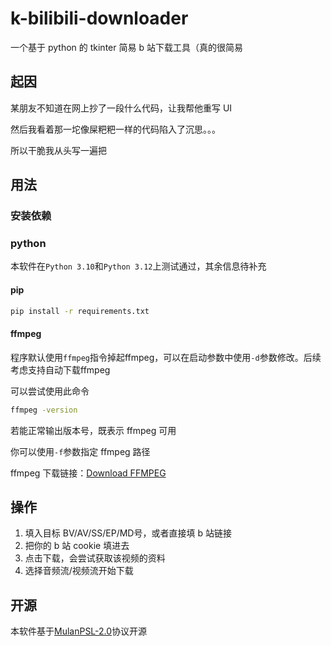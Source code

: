 # k-bilibili-downloader

一个基于 python 的 tkinter 简易 b 站下载工具（真的很简易

## 起因

某朋友不知道在网上抄了一段什么代码，让我帮他重写 UI

然后我看着那一坨像屎粑粑一样的代码陷入了沉思。。。

所以干脆我从头写一遍把

## 用法

### 安装依赖

### python

本软件在`Python 3.10`和`Python 3.12`上测试通过，其余信息待补充

#### pip

```bash
pip install -r requirements.txt
```

#### ffmpeg

程序默认使用`ffmpeg`指令掉起ffmpeg，可以在启动参数中使用`-d`参数修改。后续考虑支持自动下载ffmpeg

可以尝试使用此命令

```bash
ffmpeg -version
```

若能正常输出版本号，既表示 ffmpeg 可用

你可以使用`-f`参数指定 ffmpeg 路径

ffmpeg 下载链接：[Download FFMPEG](https://ffmpeg.org/download.html)

## 操作

1. 填入目标 BV/AV/SS/EP/MD号，或者直接填 b 站链接
2. 把你的 b 站 cookie 填进去
3. 点击下载，会尝试获取该视频的资料
4. 选择音频流/视频流开始下载

## 开源

本软件基于[MulanPSL-2.0](./LICENSE)协议开源
